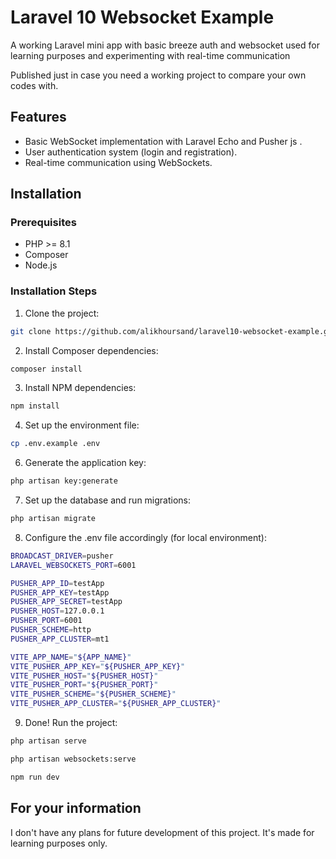 
# Laravel 10 Websocket Example

A working Laravel mini app with basic breeze auth and websocket used for learning purposes and experimenting with real-time communication

Published just in case you need a working project to compare your own codes with.



## Features

- Basic WebSocket implementation with Laravel Echo and Pusher js .
- User authentication system (login and registration).
- Real-time communication using WebSockets.

## Installation 

### Prerequisites

- PHP >= 8.1
- Composer
- Node.js

### Installation Steps

1. Clone the project:
```bash
git clone https://github.com/alikhoursand/laravel10-websocket-example.git
```

2. Install Composer dependencies:

```bash
composer install
```
    
3. Install NPM dependencies:

```bash
npm install
```

4. Set up the environment file:

```bash
cp .env.example .env
```

6. Generate the application key:

```bash
php artisan key:generate
```

7. Set up the database and run migrations:
```bash
php artisan migrate
```

8. Configure the .env file accordingly (for local environment):

```bash
BROADCAST_DRIVER=pusher
LARAVEL_WEBSOCKETS_PORT=6001

PUSHER_APP_ID=testApp
PUSHER_APP_KEY=testApp
PUSHER_APP_SECRET=testApp
PUSHER_HOST=127.0.0.1
PUSHER_PORT=6001
PUSHER_SCHEME=http
PUSHER_APP_CLUSTER=mt1

VITE_APP_NAME="${APP_NAME}"
VITE_PUSHER_APP_KEY="${PUSHER_APP_KEY}"
VITE_PUSHER_HOST="${PUSHER_HOST}"
VITE_PUSHER_PORT="${PUSHER_PORT}"
VITE_PUSHER_SCHEME="${PUSHER_SCHEME}"
VITE_PUSHER_APP_CLUSTER="${PUSHER_APP_CLUSTER}"
```

9. Done! Run the project:
```bash
php artisan serve
```
```bash
php artisan websockets:serve
```
```bash
npm run dev
```

## For your information

I don't have any plans for future development of this project. It's made for learning purposes only.
